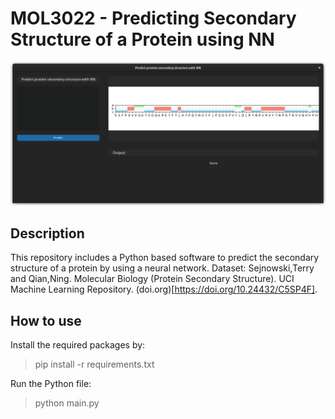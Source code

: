 # MOL3022 - Predicting Secondary Structure of a Protein using NN

![Graphic User Interface](images/gui.png "GUI")

## Description
This repository includes a Python based software to predict the secondary structure of a protein by using a neural network.
Dataset: Sejnowski,Terry and Qian,Ning. Molecular Biology (Protein Secondary Structure). UCI Machine Learning Repository. (doi.org)[https://doi.org/10.24432/C5SP4F].

## How to use

Install the required packages by:
> pip install -r requirements.txt
 
Run the Python file:
> python main.py
